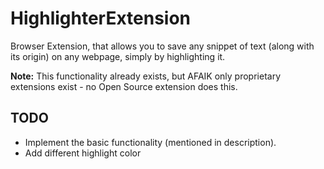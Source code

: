 # HighlighterExtension
Browser Extension, that allows you to save any snippet of text (along with its origin) on any webpage, simply by highlighting it.

**Note:** This functionality already exists, but AFAIK only proprietary extensions exist - no Open Source extension does this.

## TODO
- Implement the basic functionality (mentioned in description).
- Add different highlight color
